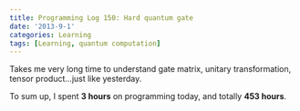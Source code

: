 ```yaml
---
title: Programming Log 150: Hard quantum gate
date: '2013-9-1'
categories: Learning
tags: [Learning, quantum computation]
---
```


Takes me very long time to understand gate matrix, unitary transformation, tensor product...just like yesterday.

To sum up, I spent **3 hours** on programming today, and totally **453 hours**. 